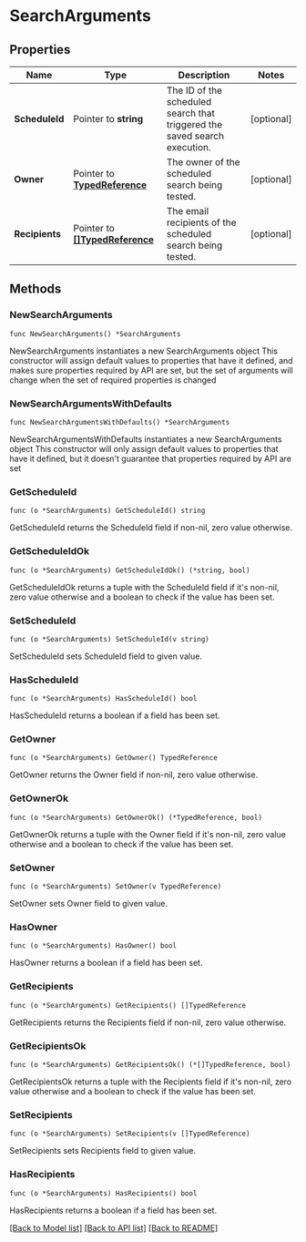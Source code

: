 # SearchArguments

## Properties

Name | Type | Description | Notes
------------ | ------------- | ------------- | -------------
**ScheduleId** | Pointer to **string** | The ID of the scheduled search that triggered the saved search execution.  | [optional] 
**Owner** | Pointer to [**TypedReference**](TypedReference.md) | The owner of the scheduled search being tested.  | [optional] 
**Recipients** | Pointer to [**[]TypedReference**](TypedReference.md) | The email recipients of the scheduled search being tested.  | [optional] 

## Methods

### NewSearchArguments

`func NewSearchArguments() *SearchArguments`

NewSearchArguments instantiates a new SearchArguments object
This constructor will assign default values to properties that have it defined,
and makes sure properties required by API are set, but the set of arguments
will change when the set of required properties is changed

### NewSearchArgumentsWithDefaults

`func NewSearchArgumentsWithDefaults() *SearchArguments`

NewSearchArgumentsWithDefaults instantiates a new SearchArguments object
This constructor will only assign default values to properties that have it defined,
but it doesn't guarantee that properties required by API are set

### GetScheduleId

`func (o *SearchArguments) GetScheduleId() string`

GetScheduleId returns the ScheduleId field if non-nil, zero value otherwise.

### GetScheduleIdOk

`func (o *SearchArguments) GetScheduleIdOk() (*string, bool)`

GetScheduleIdOk returns a tuple with the ScheduleId field if it's non-nil, zero value otherwise
and a boolean to check if the value has been set.

### SetScheduleId

`func (o *SearchArguments) SetScheduleId(v string)`

SetScheduleId sets ScheduleId field to given value.

### HasScheduleId

`func (o *SearchArguments) HasScheduleId() bool`

HasScheduleId returns a boolean if a field has been set.

### GetOwner

`func (o *SearchArguments) GetOwner() TypedReference`

GetOwner returns the Owner field if non-nil, zero value otherwise.

### GetOwnerOk

`func (o *SearchArguments) GetOwnerOk() (*TypedReference, bool)`

GetOwnerOk returns a tuple with the Owner field if it's non-nil, zero value otherwise
and a boolean to check if the value has been set.

### SetOwner

`func (o *SearchArguments) SetOwner(v TypedReference)`

SetOwner sets Owner field to given value.

### HasOwner

`func (o *SearchArguments) HasOwner() bool`

HasOwner returns a boolean if a field has been set.

### GetRecipients

`func (o *SearchArguments) GetRecipients() []TypedReference`

GetRecipients returns the Recipients field if non-nil, zero value otherwise.

### GetRecipientsOk

`func (o *SearchArguments) GetRecipientsOk() (*[]TypedReference, bool)`

GetRecipientsOk returns a tuple with the Recipients field if it's non-nil, zero value otherwise
and a boolean to check if the value has been set.

### SetRecipients

`func (o *SearchArguments) SetRecipients(v []TypedReference)`

SetRecipients sets Recipients field to given value.

### HasRecipients

`func (o *SearchArguments) HasRecipients() bool`

HasRecipients returns a boolean if a field has been set.


[[Back to Model list]](../README.md#documentation-for-models) [[Back to API list]](../README.md#documentation-for-api-endpoints) [[Back to README]](../README.md)


